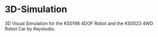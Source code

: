# 3D-Simulation
 3D Visual Simulation for the KS0198 4DOF Robot and the KS0523 4WD Robot Car by Keystudio.
